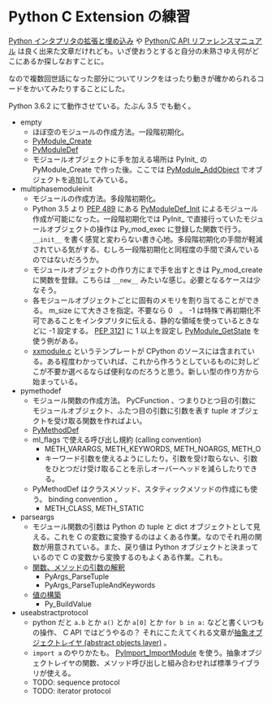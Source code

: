 # Python C Extension の練習
[Python インタプリタの拡張と埋め込み](https://docs.python.jp/3/extending/index.html) や
[Python/C API リファレンスマニュアル](https://docs.python.jp/3/c-api/index.html)
は良く出来た文章だけれども。いざ使おうとすると自分の未熟さゆえ何がどこにあるか探しなおすことに。

なので複数回世話になった部分についてリンクをはったり動きが確かめられるコードをかいてみたりすることにした。

Python 3.6.2 にて動作させている。たぶん 3.5 でも動く。

* empty
  * ほぼ空のモジュールの作成方法。一段階初期化。
  * [PyModule_Create](https://docs.python.jp/3/c-api/module.html#c.PyModule_Create)
  * [PyModuleDef](https://docs.python.jp/3/c-api/module.html#c.PyModuleDef)
  * モジュールオブジェクトに手を加える場所は PyInit_ の PyModule_Create で作った後。ここでは [PyModule_AddObject](https://docs.python.jp/3/c-api/module.html#c.PyModule_AddObject) でオブジェクトを追加してみている。
* multiphasemoduleinit
  * モジュールの作成方法。多段階初期化。
  * Python 3.5 より [PEP 489](https://www.python.org/dev/peps/pep-0451/) にある [PyModuleDef_Init](https://docs.python.jp/3/c-api/module.html#c.PyModuleDef_Init) によるモジュール作成が可能になった。一段階初期化では PyInit_ で直接行っていたモジュールオブジェクトの操作は Py_mod_exec に登録した関数で行う。 `__init__` を書く感覚と変わらない書き心地。多段階初期化の手間が軽減されている気がする、むしろ一段階初期化と同程度の手間で済んでいるのではないだろうか。
  * モジュールオブジェクトの作り方にまで手を出すときは Py_mod_create に関数を登録。こちらは `__new__` みたいな感じ。必要となるケースは少なそう。
  * 各モジュールオブジェクトごとに固有のメモリを割り当てることができる。 m_size にて大きさを指定。不要なら 0　。 -1 は特殊で再初期化不可であることをインタプリタに伝える、静的な領域を使っているときなどに -1 設定する。 [PEP 3121](https://www.python.org/dev/peps/pep-3121/) に 1 以上を設定し [PyModule_GetState](https://docs.python.jp/3/c-api/module.html#c.PyModule_GetState) を使う例がある。
  * [xxmodule.c](https://github.com/python/cpython/blob/3.6/Modules/xxmodule.c) というテンプレートが CPython のソースには含まれている。ある程度わかっていれば、これから作ろうとしているものに対しどこが不要か選べるならば便利なのだろうと思う。新しい型の作り方から始まっている。
* pymethodef
  * モジュール関数の作成方法。 PyCFunction 、つまりひとつ目の引数に モジュールオブジェクト、ふたつ目の引数に引数を表す tuple オブジェクトを受け取る関数を作ればよい。
  * [PyMethodDef](https://docs.python.jp/3/c-api/structures.html#c.PyMethodDef)
  * ml_flags で使える呼び出し規約 (calling convention)
    * METH_VARARGS, METH_KEYWORDS, METH_NOARGS, METH_O
    * キーワード引数を使えるようにしたり。引数を受け取らない、引数をひとつだけ受け取ることを示しオーバーヘッドを減らしたりできる。
  * PyMethodDef はクラスメソッド、スタティックメソッドの作成にも使う。 binding convention 。
    * METH_CLASS, METH_STATIC
* parseargs
  * モジュール関数の引数は Python の tuple と dict オブジェクトとして見える。これを C の変数に変換するのはよくある作業。なのでそれ用の関数が用意されている。また、戻り値は Python オブジェクトと決まっているので C の変数から変換するのもよくある作業。これも。
  * [関数、メソッドの引数の解釈](https://docs.python.jp/3/c-api/arg.html#parsing-arguments)
    * PyArgs_ParseTuple
    * PyArgs_ParseTupleAndKeywords 
  * [値の構築](https://docs.python.jp/3/c-api/arg.html#building-values)
    * Py_BuildValue
* useabstractprotocol
  * python だと `a.b` とか `a()` とか `a[0]` とか `for b in a:` などと書くいつもの操作、 C API ではどうやるの？ それにこたえてくれる文章が[抽象オブジェクトレイヤ (abstract objects layer)](https://docs.python.jp/3/c-api/abstract.html) 。
  * `import a` のやりかたも。 [PyImport_ImportModule](https://docs.python.jp/3/c-api/import.html#c.PyImport_ImportModule) を使う。抽象オブジェクトレイヤの関数、メソッド呼び出しと組み合わせれば標準ライブラリが使える。
  * TODO: sequence protocol
  * TODO: iterator protocol
